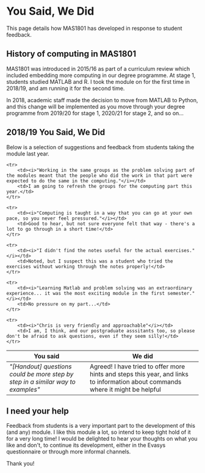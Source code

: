 # You Said, We Did

This page details how MAS1801 has developed in response to student feedback. 


## History of computing in MAS1801

MAS1801 was introduced in 2015/16 as part of a curriculum review which included embedding more computing in our degree programme. At stage 1, students studied MATLAB and R. I took the module on for the first time in 2018/19, and am running it for the second time. 

In 2018, academic staff made the decision to move from MATLAB to Python, and this change will be implemented as you move through your degree programme from 2019/20 for stage 1, 2020/21 for stage 2, and so on...

## 2018/19 You Said, We Did

Below is a selection of suggestions and feedback from students taking the module last year.


<table class="table table-striped">
<thead>
	<tr><th>You said </th><th>We did </th></tr>
</thead>
<tbody>
	<tr>
		<td><i>"[Handout] questions could be more step by step in a similar way to examples"</i></td>
		<td>Agreed! I have tried to offer more hints and steps this year, and links to information about commands where it might be helpful</td>
	</tr>
	
	<tr>
		<td><i>"Working in the same groups as the problem solving part of the modules meant that the people who did the work in that part were expected to do the same in the computing."</i></td>
		<td>I am going to refresh the groups for the computing part this year.</td>
	</tr>

	<tr>
		<td><i>"Computing is taught in a way that you can go at your own pace, so you never feel pressured."</i></td>
		<td>Good to hear, but not sure everyone felt that way - there's a lot to go through in a short time!</td>
	</tr>	

	<tr>
		<td><i>"I didn't find the notes useful for the actual exercises."</i></td>
		<td>Noted, but I suspect this was a student who tried the exercises without working through the notes properly!</td>
	</tr>	

	<tr>
		<td><i>"Learning Matlab and problem solving was an extraordinary experience... it was the most exciting module in the first semester."</i></td>
		<td>No pressure on my part...</td>
	</tr>	
	 
	<tr>
		<td><i>"Chris is very friendly and approachable"</i></td>
		<td>I am, I think, and our postgraduate asssitants too, so please don't be afraid to ask questions, even if they seem silly!</td>
	</tr>
</tbody>
</table>


## I need your help

Feedback from students is a very important part to the development of this (and any) module. I like this module a lot, so intend to keep tight hold of it for a very long time! I would be delighted to hear your thoughts on what you like and don't, to continue its development, either in the Evasys questionnaire or through more informal channels. 

Thank you!





